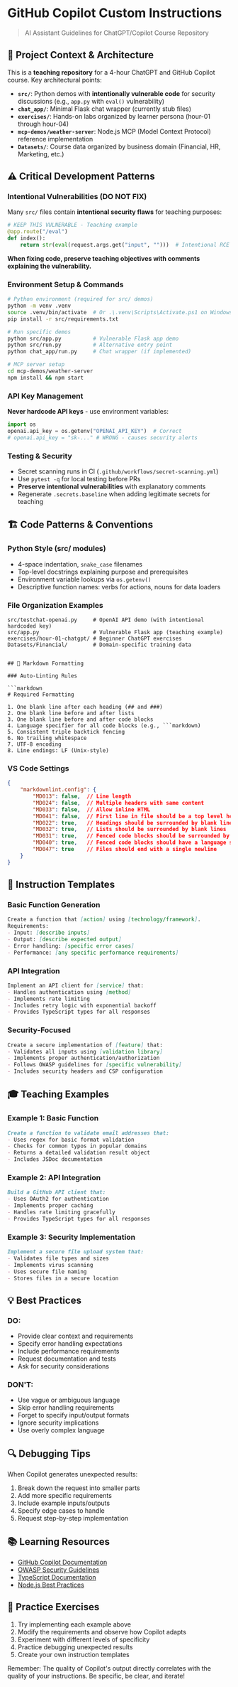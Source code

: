 # GitHub Copilot Custom Instructions

> AI Assistant Guidelines for ChatGPT/Copilot Course Repository

## 🎯 Project Context & Architecture

This is a **teaching repository** for a 4-hour ChatGPT and GitHub Copilot course. Key architectural points:

- **`src/`**: Python demos with **intentionally vulnerable code** for security discussions (e.g., `app.py` with `eval()` vulnerability)
- **`chat_app/`**: Minimal Flask chat wrapper (currently stub files)
- **`exercises/`**: Hands-on labs organized by learner persona (hour-01 through hour-04)
- **`mcp-demos/weather-server`**: Node.js MCP (Model Context Protocol) reference implementation
- **`Datasets/`**: Course data organized by business domain (Financial, HR, Marketing, etc.)

## ⚠️ Critical Development Patterns

### Intentional Vulnerabilities (DO NOT FIX)
Many `src/` files contain **intentional security flaws** for teaching purposes:
```python
# KEEP THIS VULNERABLE - Teaching example
@app.route("/eval")
def index():
    return str(eval(request.args.get("input", "")))  # Intentional RCE vulnerability
```
**When fixing code, preserve teaching objectives with comments explaining the vulnerability.**

### Environment Setup & Commands
```bash
# Python environment (required for src/ demos)
python -m venv .venv
source .venv/bin/activate  # Or .\.venv\Scripts\Activate.ps1 on Windows
pip install -r src/requirements.txt

# Run specific demos
python src/app.py          # Vulnerable Flask app demo
python src/run.py          # Alternative entry point
python chat_app/run.py     # Chat wrapper (if implemented)

# MCP server setup
cd mcp-demos/weather-server
npm install && npm start
```

### API Key Management
**Never hardcode API keys** - use environment variables:
```python
import os
openai.api_key = os.getenv("OPENAI_API_KEY")  # Correct
# openai.api_key = "sk-..." # WRONG - causes security alerts
```

### Testing & Security
- Secret scanning runs in CI (`.github/workflows/secret-scanning.yml`)
- Use `pytest -q` for local testing before PRs
- **Preserve intentional vulnerabilities** with explanatory comments
- Regenerate `.secrets.baseline` when adding legitimate secrets for teaching

## 🏗️ Code Patterns & Conventions

### Python Style (src/ modules)
- 4-space indentation, `snake_case` filenames
- Top-level docstrings explaining purpose and prerequisites
- Environment variable lookups via `os.getenv()`
- Descriptive function names: verbs for actions, nouns for data loaders

### File Organization Examples
```
src/testchat-openai.py     # OpenAI API demo (with intentional hardcoded key)
src/app.py                 # Vulnerable Flask app (teaching example)
exercises/hour-01-chatgpt/ # Beginner ChatGPT exercises
Datasets/Financial/        # Domain-specific training data
```
```

## 📝 Markdown Formatting

### Auto-Linting Rules

```markdown
# Required Formatting

1. One blank line after each heading (## and ###)
2. One blank line before and after lists
3. One blank line before and after code blocks
4. Language specifier for all code blocks (e.g., ```markdown)
5. Consistent triple backtick fencing
6. No trailing whitespace
7. UTF-8 encoding
8. Line endings: LF (Unix-style)
```

### VS Code Settings

```json
{
    "markdownlint.config": {
        "MD013": false,  // Line length
        "MD024": false,  // Multiple headers with same content
        "MD033": false,  // Allow inline HTML
        "MD041": false,  // First line in file should be a top level header
        "MD022": true,   // Headings should be surrounded by blank lines
        "MD032": true,   // Lists should be surrounded by blank lines
        "MD031": true,   // Fenced code blocks should be surrounded by blank lines
        "MD040": true,   // Fenced code blocks should have a language specified
        "MD047": true    // Files should end with a single newline
    }
}
```

## 📝 Instruction Templates

### Basic Function Generation

```markdown
Create a function that [action] using [technology/framework].
Requirements:
- Input: [describe inputs]
- Output: [describe expected output]
- Error handling: [specific error cases]
- Performance: [any specific performance requirements]
```

### API Integration

```markdown
Implement an API client for [service] that:
- Handles authentication using [method]
- Implements rate limiting
- Includes retry logic with exponential backoff
- Provides TypeScript types for all responses
```

### Security-Focused

```markdown
Create a secure implementation of [feature] that:
- Validates all inputs using [validation library]
- Implements proper authentication/authorization
- Follows OWASP guidelines for [specific vulnerability]
- Includes security headers and CSP configuration
```

## 🎓 Teaching Examples

### Example 1: Basic Function

```markdown
Create a function to validate email addresses that:
- Uses regex for basic format validation
- Checks for common typos in popular domains
- Returns a detailed validation result object
- Includes JSDoc documentation
```

### Example 2: API Integration

```markdown
Build a GitHub API client that:
- Uses OAuth2 for authentication
- Implements proper caching
- Handles rate limiting gracefully
- Provides TypeScript types for all responses
```

### Example 3: Security Implementation

```markdown
Implement a secure file upload system that:
- Validates file types and sizes
- Implements virus scanning
- Uses secure file naming
- Stores files in a secure location
```

## 💡 Best Practices

### DO:

- Provide clear context and requirements
- Specify error handling expectations
- Include performance requirements
- Request documentation and tests
- Ask for security considerations

### DON'T:

- Use vague or ambiguous language
- Skip error handling requirements
- Forget to specify input/output formats
- Ignore security implications
- Use overly complex language

## 🔍 Debugging Tips

When Copilot generates unexpected results:

1. Break down the request into smaller parts
2. Add more specific requirements
3. Include example inputs/outputs
4. Specify edge cases to handle
5. Request step-by-step implementation

## 📚 Learning Resources

- [GitHub Copilot Documentation](https://docs.github.com/en/copilot)
- [OWASP Security Guidelines](https://owasp.org/www-project-top-ten/)
- [TypeScript Documentation](https://www.typescriptlang.org/docs/)
- [Node.js Best Practices](https://github.com/goldbergyoni/nodebestpractices)

## 🎯 Practice Exercises

1. Try implementing each example above
2. Modify the requirements and observe how Copilot adapts
3. Experiment with different levels of specificity
4. Practice debugging unexpected results
5. Create your own instruction templates

Remember: The quality of Copilot's output directly correlates with the quality of your instructions. Be specific, be clear, and iterate!
